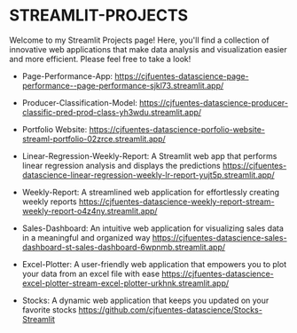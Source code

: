 # STREAMLIT-PROJECTS

Welcome to my Streamlit Projects page! Here, you'll find a collection of innovative web applications that make data analysis and visualization easier and more efficient. Please feel free to take a look! 

- Page-Performance-App: https://cjfuentes-datascience-page-performance--page-performance-sjkl73.streamlit.app/

- Producer-Classification-Model: https://cjfuentes-datascience-producer-classific-pred-prod-class-yh3wdu.streamlit.app/

- Portfolio Website: https://cjfuentes-datascience-porfolio-website-streaml-portfolio-02zrce.streamlit.app/

- Linear-Regression-Weekly-Report: A Streamlit web app that performs linear regression analysis and displays the predictions https://cjfuentes-datascience-linear-regression-weekly-lr-report-yujt5p.streamlit.app/
- Weekly-Report: A streamlined web application for effortlessly creating weekly reports https://cjfuentes-datascience-weekly-report-stream-weekly-report-o4z4ny.streamlit.app/

- Sales-Dashboard: An intuitive web application for visualizing sales data in a meaningful and organized way https://cjfuentes-datascience-sales-dashboard-st-sales-dashboard-6wpnmb.streamlit.app/

- Excel-Plotter: A user-friendly web application that empowers you to plot your data from an excel file with ease https://cjfuentes-datascience-excel-plotter-stream-excel-plotter-urkhnk.streamlit.app/

- Stocks: A dynamic web application that keeps you updated on your favorite stocks https://github.com/cjfuentes-datascience/Stocks-Streamlit
